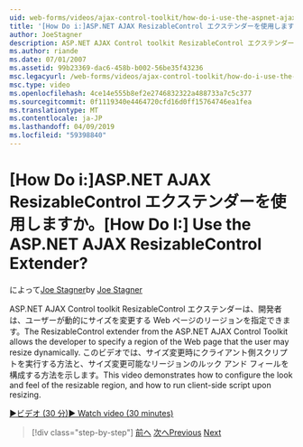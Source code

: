 ```yaml
---
uid: web-forms/videos/ajax-control-toolkit/how-do-i-use-the-aspnet-ajax-resizablecontrol-extender
title: '[How Do i:]ASP.NET AJAX ResizableControl エクステンダーを使用しますか。 | Microsoft Docs'
author: JoeStagner
description: ASP.NET AJAX Control toolkit ResizableControl エクステンダーにより、開発者、ユーザーがサイズが変更される Web ページの領域を指定する、動的.
ms.author: riande
ms.date: 07/01/2007
ms.assetid: 99b23369-dac6-458b-b002-56be35f43236
msc.legacyurl: /web-forms/videos/ajax-control-toolkit/how-do-i-use-the-aspnet-ajax-resizablecontrol-extender
msc.type: video
ms.openlocfilehash: 4ce14e555b8ef2e2746832322a488733a7c5c377
ms.sourcegitcommit: 0f1119340e4464720cfd16d0ff15764746ea1fea
ms.translationtype: MT
ms.contentlocale: ja-JP
ms.lasthandoff: 04/09/2019
ms.locfileid: "59398840"
---
```

# <a name="how-do-i-use-the-aspnet-ajax-resizablecontrol-extender"></a><span data-ttu-id="a106c-104">[How Do i:]ASP.NET AJAX ResizableControl エクステンダーを使用しますか。</span><span class="sxs-lookup"><span data-stu-id="a106c-104">[How Do I:] Use the ASP.NET AJAX ResizableControl Extender?</span></span>

<span data-ttu-id="a106c-105">によって[Joe Stagner](https://github.com/JoeStagner)</span><span class="sxs-lookup"><span data-stu-id="a106c-105">by [Joe Stagner](https://github.com/JoeStagner)</span></span>

<span data-ttu-id="a106c-106">ASP.NET AJAX Control toolkit ResizableControl エクステンダーは、開発者は、ユーザーが動的にサイズを変更する Web ページのリージョンを指定できます。</span><span class="sxs-lookup"><span data-stu-id="a106c-106">The ResizableControl extender from the ASP.NET AJAX Control Toolkit allows the developer to specify a region of the Web page that the user may resize dynamically.</span></span> <span data-ttu-id="a106c-107">このビデオでは、サイズ変更時にクライアント側スクリプトを実行する方法と、サイズ変更可能なリージョンのルック アンド フィールを構成する方法を示します。</span><span class="sxs-lookup"><span data-stu-id="a106c-107">This video demonstrates how to configure the look and feel of the resizable region, and how to run client-side script upon resizing.</span></span>

[<span data-ttu-id="a106c-108">&#9654;ビデオ (30 分)</span><span class="sxs-lookup"><span data-stu-id="a106c-108">&#9654; Watch video (30 minutes)</span></span>](https://channel9.msdn.com/Blogs/ASP-NET-Site-Videos/how-do-i-use-the-aspnet-ajax-resizablecontrol-extender)

> [!div class="step-by-step"]
> <span data-ttu-id="a106c-109">[前へ](how-do-i-use-the-aspnet-ajax-validatorcallout-extender.md)
> [次へ](how-do-i-use-the-aspnet-ajax-tabs-control.md)</span><span class="sxs-lookup"><span data-stu-id="a106c-109">[Previous](how-do-i-use-the-aspnet-ajax-validatorcallout-extender.md)
[Next](how-do-i-use-the-aspnet-ajax-tabs-control.md)</span></span>
